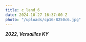 ```yaml
---
title: c_land_6
date: 2024-10-27 16:37:00 Z
photo: "/uploads/cp16-8250c6.jpg"
---
```


***2022, Versailles KY***